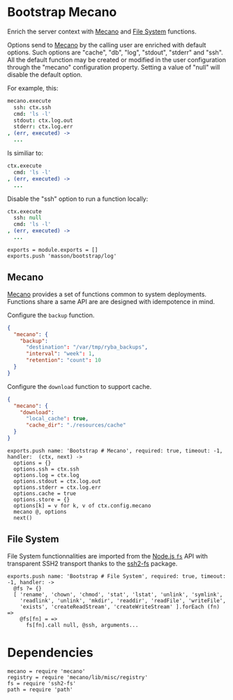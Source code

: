 
# Bootstrap Mecano

Enrich the server context with [Mecano] and [File System][nodefs] functions.

Options send to [Mecano] by the calling user are enriched with default options.
Such options are "cache", "db", "log", "stdout", "stderr" and "ssh". All the
default function may be created or modified in the user configuration through
the "mecano" configuration property. Setting a value of "null" will disable the
default option.

For example, this:

```coffee
mecano.execute
  ssh: ctx.ssh
  cmd: 'ls -l'
  stdout: ctx.log.out
  stderr: ctx.log.err
, (err, executed) ->
  ...
```

Is similiar to:

```coffee
ctx.execute
  cmd: 'ls -l'
, (err, executed) ->
  ...
```

Disable the "ssh" option to run a function locally:

```coffee
ctx.execute
  ssh: null
  cmd: 'ls -l'
, (err, executed) ->
  ...
```

    exports = module.exports = []
    exports.push 'masson/bootstrap/log'

## Mecano

[Mecano] provides a set of functions common to system deployments. Functions
share a same API are are designed with idempotence in mind.

Configure the `backup` function.

```json
{
  "mecano": {
    "backup":
      "destination": "/var/tmp/ryba_backups",
      "interval": "week": 1,
      "retention": "count": 10
  }
}
```

Configure the `download` function to support cache.

```json
{
  "mecano": {
    "download":
      "local_cache": true,
      "cache_dir": "./resources/cache"
  }
}
```

    exports.push name: 'Bootstrap # Mecano', required: true, timeout: -1, handler:  (ctx, next) ->
      options = {}
      options.ssh = ctx.ssh
      options.log = ctx.log
      options.stdout = ctx.log.out
      options.stderr = ctx.log.err
      options.cache = true
      options.store = {}
      options[k] = v for k, v of ctx.config.mecano
      mecano @, options
      next()

## File System

File System functionnalities are imported from the [Node.js `fs`][nodefs] API with
transparent SSH2 transport thanks to the [ssh2-fs] package.

    exports.push name: 'Bootstrap # File System', required: true, timeout: -1, handler: ->
      @fs ?= {}
      [ 'rename', 'chown', 'chmod', 'stat', 'lstat', 'unlink', 'symlink',
        'readlink', 'unlink', 'mkdir', 'readdir', 'readFile', 'writeFile',
        'exists', 'createReadStream', 'createWriteStream' ].forEach (fn) =>
        @fs[fn] = =>
          fs[fn].call null, @ssh, arguments...

# Dependencies

    mecano = require 'mecano'
    registry = require 'mecano/lib/misc/registry'
    fs = require 'ssh2-fs'
    path = require 'path'

[mecano]: http://mecano.adaltas.com
[ssh2-fs]: https://github.com/wdavidw/node-ssh2-fs
[nodefs]: http://nodejs.org/api/fs.html
